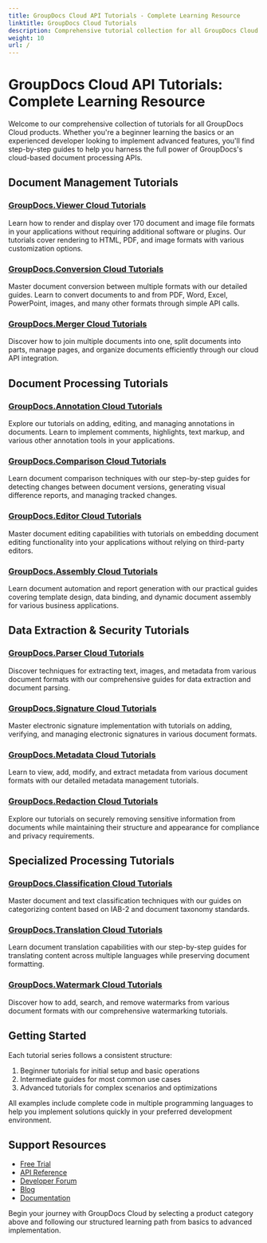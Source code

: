 ```yaml
---
title: GroupDocs Cloud API Tutorials - Complete Learning Resource
linktitle: GroupDocs Cloud Tutorials
description: Comprehensive tutorial collection for all GroupDocs Cloud APIs. Learn document viewing, conversion, annotation, comparison and more with step-by-step guides.
weight: 10
url: /
---
```


# GroupDocs Cloud API Tutorials: Complete Learning Resource

Welcome to our comprehensive collection of tutorials for all GroupDocs Cloud products. Whether you're a beginner learning the basics or an experienced developer looking to implement advanced features, you'll find step-by-step guides to help you harness the full power of GroupDocs's cloud-based document processing APIs.

## Document Management Tutorials

### [GroupDocs.Viewer Cloud Tutorials](./viewer/)
Learn how to render and display over 170 document and image file formats in your applications without requiring additional software or plugins. Our tutorials cover rendering to HTML, PDF, and image formats with various customization options.

### [GroupDocs.Conversion Cloud Tutorials](./conversion/)
Master document conversion between multiple formats with our detailed guides. Learn to convert documents to and from PDF, Word, Excel, PowerPoint, images, and many other formats through simple API calls.

### [GroupDocs.Merger Cloud Tutorials](./merger/)
Discover how to join multiple documents into one, split documents into parts, manage pages, and organize documents efficiently through our cloud API integration.

## Document Processing Tutorials

### [GroupDocs.Annotation Cloud Tutorials](./annotation/)
Explore our tutorials on adding, editing, and managing annotations in documents. Learn to implement comments, highlights, text markup, and various other annotation tools in your applications.

### [GroupDocs.Comparison Cloud Tutorials](./comarison/)
Learn document comparison techniques with our step-by-step guides for detecting changes between document versions, generating visual difference reports, and managing tracked changes.

### [GroupDocs.Editor Cloud Tutorials](#)
Master document editing capabilities with tutorials on embedding document editing functionality into your applications without relying on third-party editors.

### [GroupDocs.Assembly Cloud Tutorials](#)
Learn document automation and report generation with our practical guides covering template design, data binding, and dynamic document assembly for various business applications.

## Data Extraction & Security Tutorials

### [GroupDocs.Parser Cloud Tutorials](#)
Discover techniques for extracting text, images, and metadata from various document formats with our comprehensive guides for data extraction and document parsing.

### [GroupDocs.Signature Cloud Tutorials](#)
Master electronic signature implementation with tutorials on adding, verifying, and managing electronic signatures in various document formats.

### [GroupDocs.Metadata Cloud Tutorials](#)
Learn to view, add, modify, and extract metadata from various document formats with our detailed metadata management tutorials.

### [GroupDocs.Redaction Cloud Tutorials](#)
Explore our tutorials on securely removing sensitive information from documents while maintaining their structure and appearance for compliance and privacy requirements.

## Specialized Processing Tutorials

### [GroupDocs.Classification Cloud Tutorials](#)
Master document and text classification techniques with our guides on categorizing content based on IAB-2 and document taxonomy standards.

### [GroupDocs.Translation Cloud Tutorials](#)
Learn document translation capabilities with our step-by-step guides for translating content across multiple languages while preserving document formatting.

### [GroupDocs.Watermark Cloud Tutorials](#)
Discover how to add, search, and remove watermarks from various document formats with our comprehensive watermarking tutorials.

## Getting Started

Each tutorial series follows a consistent structure:

1. Beginner tutorials for initial setup and basic operations
2. Intermediate guides for most common use cases
3. Advanced tutorials for complex scenarios and optimizations

All examples include complete code in multiple programming languages to help you implement solutions quickly in your preferred development environment.

## Support Resources

- [Free Trial](https://dashboard.groupdocs.cloud/)
- [API Reference](https://reference.groupdocs.cloud/)
- [Developer Forum](https://forum.groupdocs.cloud/)
- [Blog](https://blog.groupdocs.cloud/)
- [Documentation](https://docs.groupdocs.cloud/)

Begin your journey with GroupDocs Cloud by selecting a product category above and following our structured learning path from basics to advanced implementation.